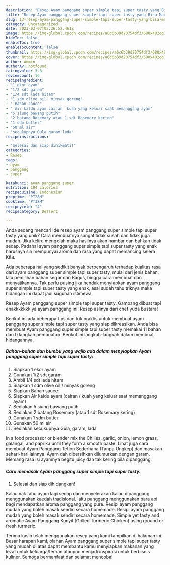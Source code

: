 ```yaml
---
description: "Resep Ayam panggang super simple tapi super tasty yang Bisa Manjain Lidah"
title: "Resep Ayam panggang super simple tapi super tasty yang Bisa Manjain Lidah"
slug: 13-resep-ayam-panggang-super-simple-tapi-super-tasty-yang-bisa-manjain-lidah
category: Uncategorized
date: 2023-03-07T02:36:52.461Z
image: https://img-global.cpcdn.com/recipes/a6c6b39d20754df3/680x482cq70/ayam-panggang-super-simple-tapi-super-tasty-foto-resep-utama.jpg
hideToc: false
enableToc: true
enableTocContent: false
thumbnail: https://img-global.cpcdn.com/recipes/a6c6b39d20754df3/680x482cq70/ayam-panggang-super-simple-tapi-super-tasty-foto-resep-utama.jpg
cover: https://img-global.cpcdn.com/recipes/a6c6b39d20754df3/680x482cq70/ayam-panggang-super-simple-tapi-super-tasty-foto-resep-utama.jpg
author: Admin
authorAv: notfound
ratingvalue: 3.8
reviewcount: 16
recipeingredient:
- "1 ekor ayam"
- "1/2 sdt garam"
- "1/4 sdt lada hitam"
- "1 sdm olive oil  minyak goreng"
- " Bahan sauce"
- " Air kaldu ayam cairan  kuah yang keluar saat memanggang ayam"
- "5 siung bawang putih"
- "2 batang Rosemary atau 1 sdt Rosemary kering"
- "1 sdm butter"
- "50 ml air"
- "secukupnya Gula garam lada"
recipeinstructions:

- "Selesai dan siap dinikmati!"
categories:
- Resep
tags:
- ayam
- panggang
- super

katakunci: ayam panggang super 
nutrition: 194 calories
recipecuisine: Indonesian
preptime: "PT28M"
cooktime: "PT38M"
recipeyield: "4"
recipecategory: Dessert

---
```





Anda sedang mencari ide resep ayam panggang super simple tapi super tasty yang unik? Cara membuatnya sangat tidak susah dan tidak juga mudah. Jika keliru mengolah maka hasilnya akan hambar dan bahkan tidak sedap. Padahal ayam panggang super simple tapi super tasty yang enak harusnya sih mempunyai aroma dan rasa yang dapat memancing selera Kita.





Ada beberapa hal yang sedikit banyak berpengaruh terhadap kualitas rasa dari ayam panggang super simple tapi super tasty, mulai dari jenis bahan, lalu pemilihan bahan segar dan Bagus, hingga cara membuat dan menyajikannya. Tak perlu pusing jika hendak menyiapkan ayam panggang super simple tapi super tasty yang enak,      asal sudah tahu triknya maka hidangan ini dapat jadi suguhan istimewa.














Resep Ayam panggang super simple tapi super tasty. Gampang dibuat tapi enakkkkkkk ya ayam panggang ini! Resep aslinya dari chef yuda bustara!






Berikut ini ada beberapa tips dan trik praktis untuk membuat ayam panggang super simple tapi super tasty yang siap dikreasikan. Anda bisa membuat Ayam panggang super simple tapi super tasty memakai 11 bahan dan 0 langkah pembuatan. Berikut ini langkah-langkah dalam membuat hidangannya.

<!--inarticleads1-->

##### Bahan-bahan dan bumbu yang wajib ada dalam menyiapkan Ayam panggang super simple tapi super tasty:

1. Siapkan 1 ekor ayam
1. Gunakan 1/2 sdt garam
1. Ambil 1/4 sdt lada hitam
1. Siapkan 1 sdm olive oil / minyak goreng
1. Siapkan  Bahan sauce:
1. Siapkan  Air kaldu ayam (cairan / kuah yang keluar saat memanggang ayam)
1. Sediakan 5 siung bawang putih
1. Sediakan 2 batang Rosemary (atau 1 sdt Rosemary kering)
1. Gunakan 1 sdm butter
1. Gunakan 50 ml air
1. Sediakan secukupnya Gula, garam, lada


In a food processor or blender mix the Chilies, garlic, onion, lemon grass, galangal, and paprika until they form a smooth paste. Lihat juga cara membuat Ayam Panggang Teflon Sederhana (Tanpa Ungkep) dan masakan sehari-hari lainnya. Ayam dah dibersihkan dilumurkan dengan garam. Memang rasa isi ayamnya begitu juicy dan tak kering bila dipanggang. 

<!--inarticleads2-->

##### Cara memasak Ayam panggang super simple tapi super tasty:


1. Selesai dan siap dihidangkan!

Kalau nak tahu ayam lagi sedap dan menyelerakan kalau dipanggang menggunakan kaedah tradisional. Iaitu panggang menggunakan bara api bagi mendapatkan aroma panggang yang pure. Resipi ayam panggang mudah yang boleh masak sendiri secara homemade. Resipi ayam panggang mudah yang boleh masak sendiri secara homemade. Simple yet tasty and aromatic Ayam Panggang Kunyit (Grilled Turmeric Chicken) using ground or fresh turmeric. 

Terima kasih telah menggunakan resep yang kami tampilkan di halaman ini. Besar harapan kami, olahan Ayam panggang super simple tapi super tasty yang mudah di atas dapat membantu kamu menyiapkan makanan yang lezat untuk keluarga/teman ataupun menjadi inspirasi untuk berbisnis kuliner. Semoga bermanfaat dan selamat mencoba!
